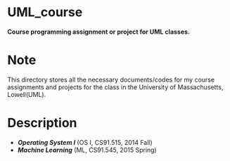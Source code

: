 # UML_course
**Course programming assignment or project for UML classes.**

# Note
This directory stores all the necessary documents/codes for my course assignments and projects for the class in the University of Massachusetts, Lowell(UML).

# Description
- ***Operating System I*** (OS I, CS91.515, 2014 Fall)
- ***Machine Learning*** (ML, CS91.545, 2015 Spring)
